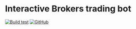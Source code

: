# Interactive Brokers trading bot

[![Build test](https://github.com/rylorin/portfolio-manager-nodebot/workflows/Build%20test/badge.svg?branch=master)](https://github.com/rylorin/portfolio-manager-nodebot/actions/workflows/build-test.yml)
[![GitHub](https://img.shields.io/github/license/rylorin/portfolio-manager-nodebot)](https://github.com/rylorin/portfolio-manager-nodebot/blob/develop/LICENSE)
